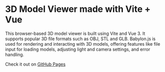 # 3D Model Viewer made with Vite + Vue

This browser-based 3D model viewer is built using Vite and Vue 3. It supports popular 3D file formats such as OBJ, STL and GLB. Babylon.js is used for rendering and interacting with 3D models, offering features like file input for loading models, adjusting light and camera settings, and error handling.

Check it out on [GitHub Pages](https://renskursa.me/Simple-3D-Model-Viewer/)
